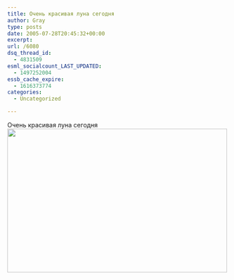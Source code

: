 ```yaml
---
title: Очень красивая луна сегодня
author: Gray
type: posts
date: 2005-07-28T20:45:32+00:00
excerpt:
url: /6080
dsq_thread_id:
  - 4831509
esml_socialcount_LAST_UPDATED:
  - 1497252004
essb_cache_expire:
  - 1616373774
categories:
  - Uncategorized

---
```








Очень красивая луна сегодня  
<img src="https://i0.wp.com/www.ljplus.ru/img2/g/r/gray\_ru/5166\_rs.jpg?resize=500%2C327" width=500 height=327 data-recalc-dims="1">